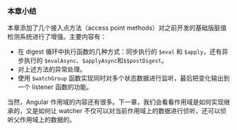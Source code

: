 ### 本章小结

本章添加了几个接入点方法（access point methods）对之前开发的基础版脏值检测系统进行了增强。主要内容有：

- 在 digest 循环中执行函数的几种方式：同步执行的 `$eval` 和 `$apply`，还有异步执行的 `$evalAsync`、`$applyAsync`和`$$postDigest`。
- 对上述方法的异常处理。
- 使用 `$watchGroup` 函数实现同时对多个状态数据进行监听，最后把变化输出到一个 listener 函数的功能。

当然，Angular 作用域的内容还有很多。下一章，我们会看看作用域是如何实现继承的，又是如何让 watcher 不仅可以对当前作用域上的数据进行侦听，还可以侦听父作用域上的数据的。